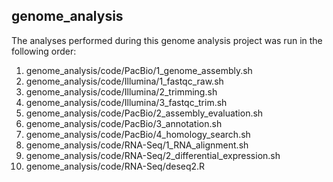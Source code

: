 ## genome_analysis
The analyses performed during this genome analysis project was run in the following order:

1. genome_analysis/code/PacBio/1_genome_assembly.sh
2. genome_analysis/code/Illumina/1_fastqc_raw.sh
3. genome_analysis/code/Illumina/2_trimming.sh
4. genome_analysis/code/Illumina/3_fastqc_trim.sh
5. genome_analysis/code/PacBio/2_assembly_evaluation.sh
6. genome_analysis/code/PacBio/3_annotation.sh
7. genome_analysis/code/PacBio/4_homology_search.sh
8. genome_analysis/code/RNA-Seq/1_RNA_alignment.sh
9. genome_analysis/code/RNA-Seq/2_differential_expression.sh
10. genome_analysis/code/RNA-Seq/deseq2.R

